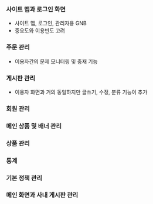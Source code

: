 ### 사이트 맵과 로그인 화면
* 사이트 맵, 로그인, 관리자용 GNB
* 중요도와 이용빈도 고려

### 주문 관리
* 이용자간의 문제 모니터링 및 중재 기능

### 게시판 관리
* 이용자 화면과 거의 동일하지만 글쓰기, 수정, 분류 기능이 추가

### 회원 관리


### 메인 상품 및 배너 관리
### 상품 관리
### 통계
### 기본 정책 관리
### 메인 화면과 사내 게시판 관리
